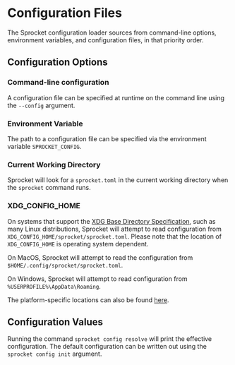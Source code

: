 # Configuration Files

The Sprocket configuration loader sources from command-line options, environment variables, and configuration files, in that priority order.

## Configuration Options

### Command-line configuration

A configuration file can be specified at runtime on the command line using the `--config` argument.

### Environment Variable

The path to a configuration file can be specified via the environment variable `SPROCKET_CONFIG`.

### Current Working Directory

Sprocket will look for a `sprocket.toml` in the current working directory when the `sprocket` command runs.

### XDG_CONFIG_HOME

On systems that support the [XDG Base Directory Specification](https://specifications.freedesktop.org/basedir-spec/latest/), such as many Linux distributions, Sprocket will attempt to read configuration from `XDG_CONFIG_HOME/sprocket/sprocket.toml`. Please note that the location of `XDG_CONFIG_HOME` is operating system dependent.

On MacOS, Sprocket will attempt to read the configuration from `$HOME/.config/sprocket/sprocket.toml`.

On Windows, Sprocket will attempt to read configuration from `%USERPROFILE%\AppData\Roaming`.

The platform-specific locations can also be found [here](https://docs.rs/dirs/latest/dirs/fn.config_dir.html). 

## Configuration Values

Running the command `sprocket config resolve` will print the effective configuration. The default configuration can be written out using the `sprocket config init` argument.